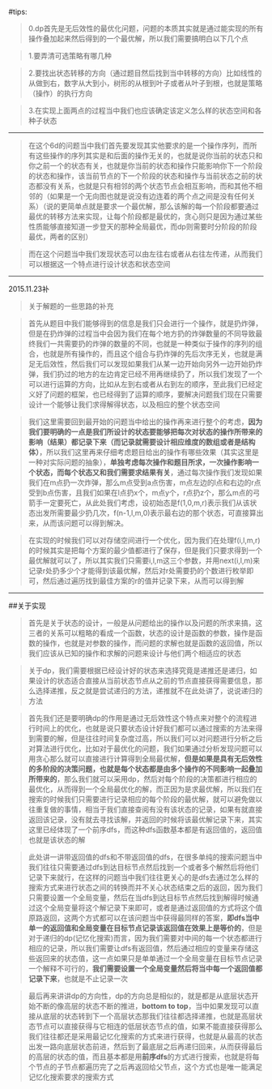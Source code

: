 #tips:
>0.dp首先是无后效性的最优化问题，问题的本质其实就是通过能实现的所有操作叠加起来然后得到的一个最优解，所以我们需要搞明白以下几个点

>1.要弄清可选策略有哪几种

>2.要找出状态转移的方向（通过题目然后找到当中转移的方向）比如线性的从做到右，数字从大到小，树形的从根到叶子或者从叶子到根，也就是策略（操作）的执行方向

>3.在实现上面两点的过程当中我们也应该确定该定义怎么样的状态空间和各种子状态
- - -

>在这个6d的问题当中我们首先要发现其实他要求的是一个操作序列，而所有这些操作的序列其实是和后面的操作无关的，也就是说你当前的状态只和你之前一个的状态有关，也就是你当前的状态和操作只能影响你下一个阶段的状态和操作，该当前节点的下一个阶段的状态和操作与当前状态之前的状态都没有关系，也就是只有相邻的两个状态节点会相互影响，而和其他不相邻的（如果是一个无向图也就是说没有边连着的两个点之间是没有任何关系）（说的更简单点就是要求一个最优解，那么该解的每一个阶段都要通过最优的转移方法来实现，让每个阶段都是最优的，贪心则只是因为通过某些性质能够直接知道一步登天的那种全局最优，而dp则需要时分阶段的阶段最优，两者的区别）

>而在这个问题当中我们发现状态可以由左往右或者从右往左传递，从而我们可以根据这一个特点进行设计状态和状态空间

- - -

2015.11.23补
>关于解题的一些思路的补充

>首先从题目中我们能够得到的信息是我们只会进行一个操作，就是扔炸弹，但是在扔炸弹的过程当中会因为我们在每个地方扔的炸弹数量的不同导致最终我们一共需要扔的炸弹的数量的不同，也就是一种类似于操作的序列的组合，也就是所有操作的，而且这个组合与扔炸弹的先后次序无关，也就是满足无后效性，然后我们可以发现如果我们从某一边开始向另外一边开始扔炸弹，我们扔过的地方的左边肯定已经不用再继续扔了，所以我们发现了一个可以进行运算的方向，比如从左到右或者从右到左的顺序，至此我们已经定义好了问题的框架，也已经得到了运算的顺序，要解决问题我们现在只需要设计一个能够让我们求得解得状态，以及相应的整个状态空间

>我们这里需要回到最开始的问题当中给出的操作再来进行整个的考虑，**因为我们要明确的一点是我们所设计的状态要能够把每次对状态的操作所带来的影响（结果）都记录下来（而记录就需要设计相应维度的数组或者是结构体）**，所以我们这里再来仔细考虑题目给出的操作有哪些效果（其实这里是一种对实际问题的抽象），**单独考虑每次操作和题目所求，一次操作影响一个状态，而每个状态又和我们需要求结果有关**，通过每次操作我们发现如果我们在m点扔一次炸弹，那么m点受到a点伤害，m点左边的l点和右边的r点受到b点伤害，且我们如果在l点扔x个，m点y个，r点扔z个，那么m点的弓箭手一定要死亡，从此处我们考虑，设初始态是f(1,0,m,r)表示我们从该状态出发所需要最少扔几次，f(n-1,l,m,0)表示最右边的那个状态，可直接算出来，从而该问题可以得到解决。

>在实现的时候我们可以对存储空间进行一个优化，因为我们在处理f(i,l,m,r)的时候其实是把每个方案的最少值都进行了保存，但是我们只要求得到一个最优解就可以了，所以其实我们只需要i,l,m这三个参数，并用next(i,l,m)来记录r处扔多少个才能得到该最优解，然后对r处需要扔的个数进行枚举即可，然后通过遍历找到最佳方案的r的值并记录下来，从而可以得到解

- - -

##关于实现
>首先是关于状态的设计，一般是从问题给出的操作以及问题的所求来搞，这三者的关系可以粗略的看成一个函数，状态的设计是函数的参数，操作是函数的操作，也就是对参数的操作，而问题的求解也就是函数的返回值，所以我们应该从已知的操作和求解的问题来设计与他们两个相适应的状态

>关于dp，我们需要根据已经设计好的状态来选择究竟是递推还是递归，如果设计的状态适合直接从当前状态节点从之前的节点直接获得需要信息，那么选择递推，反之就是尝试递归的方法，递推就不在此处讲了，说说递归的方法

>首先我们还是要明确dp的作用是通过无后效性这个特点来对整个的流程进行时间上的优化，也就是说只要状态设计好我们都可以通过搜索的方法来得到需要的解，但是往往时间复杂度过高，所以我们可以对问题进行分析之后对算法进行优化，比如对于最优化的问题，我们如果通过分析发现问题可以用贪心那么就可以直接进行计算得到全局最优解，**但是如果是具有无后效性的多阶段的决策问题，也就是每个状态都是由多个操作的不同影响一起叠加所带来的**，那么我们就可以采用dp，然后对每个阶段的决策都进行相应的最优化，从而得到一个全局最优化的解，而正因为是求最优解，所以我们在搜索的时候我们只需要进行记录相应的每个阶段的最优解，就可以避免做以往重复做的事情，相当于我们直接查阅有没有该状态的记录，如果有就直接返回该记录，没有就去寻找该解，并返回的时候将该最优解记录下来，其实这里已经体现了一个前序dfs，而这种dfs函数基本都是有返回值的，返回值也就是该状态的解

>此处讲一讲带返回值的dfs和不带返回值的dfs，在很多单纯的搜索问题当中我们往往只需要通过dfs到达目标节点然后找到一个或者多个解然后将他们记录下来就行，在这样的问题当中我们往往更关心的是dfs去通过怎么样的搜索方式来进行状态之间的转换而并不关心状态结束之后的返回，因为我们只需要设置一个全局变量，然后在当dfs到达目标节点然后找到解得时候通过这个全局变量将这个解记录下来即可，或者是通过返回值的方式将这个值原路返回，这两个方式都可以在该问题当中获得最同样的答案，**即dfs当中单一的返回值和全局变量在目标节点记录该返回值在效果上是等价的**，但是对于递归的dp(记忆化搜索)而言，因为我们需要对中间的每一个状态都进行相应的记录，所以我们需要让dfs有返回值，然后通过相应的变量来存储这些返回来的状态值，这一点如果只是单单通过一个全局变量在目标节点记录一个解释不可行的，**我们需要设置一个全局变量然后将当中每一个返回值都记录下来**，也就是不止记录一次

>最后再来讲讲dp的方向性，dp的方向总是相似的，就是都是从底层状态开始不断的像高层的状态不断的推进，**bottom to top**，当中如果发现可以直接从底层的状态转到下一个高层状态那我们往往都选择递推，也就是高层状态节点可以直接获得与它相连的低层状态节点的值，如果不能直接获得那么我们往往都还是采用最记忆化搜索的方式来进行获得，也就是从最高的状态出发一路向底层状态前进，然后到了最底层之后再递归回来，从而获得最后的高层的状态的值，而且基本都是用**前序dfs**的方式进行搜索，也就是将每个节点的子节点都遍历完了之后再返回给父节点，这个方式也是唯一能满足记忆化搜索要求的搜索方式

